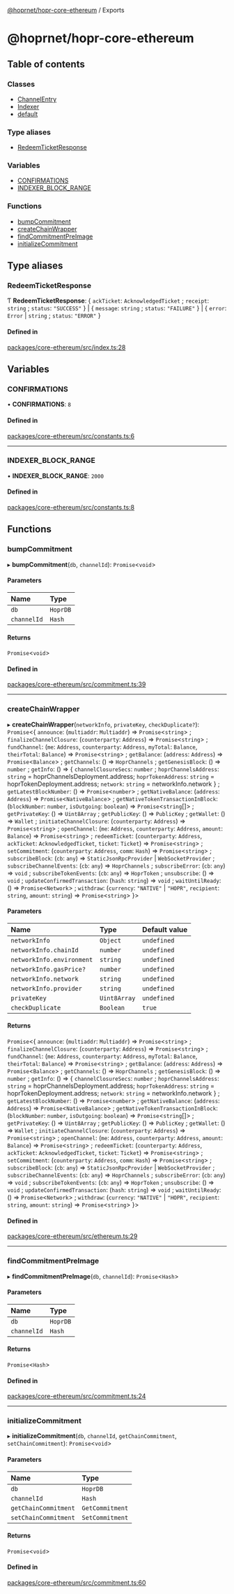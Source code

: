 [@hoprnet/hopr-core-ethereum](README.md) / Exports

# @hoprnet/hopr-core-ethereum

## Table of contents

### Classes

- [ChannelEntry](classes/ChannelEntry.md)
- [Indexer](classes/Indexer.md)
- [default](classes/default.md)

### Type aliases

- [RedeemTicketResponse](modules.md#redeemticketresponse)

### Variables

- [CONFIRMATIONS](modules.md#confirmations)
- [INDEXER\_BLOCK\_RANGE](modules.md#indexer_block_range)

### Functions

- [bumpCommitment](modules.md#bumpcommitment)
- [createChainWrapper](modules.md#createchainwrapper)
- [findCommitmentPreImage](modules.md#findcommitmentpreimage)
- [initializeCommitment](modules.md#initializecommitment)

## Type aliases

### RedeemTicketResponse

Ƭ **RedeemTicketResponse**: { `ackTicket`: `AcknowledgedTicket` ; `receipt`: `string` ; `status`: ``"SUCCESS"``  } \| { `message`: `string` ; `status`: ``"FAILURE"``  } \| { `error`: `Error` \| `string` ; `status`: ``"ERROR"``  }

#### Defined in

[packages/core-ethereum/src/index.ts:28](https://github.com/hoprnet/hoprnet/blob/master/packages/core-ethereum/src/index.ts#L28)

## Variables

### CONFIRMATIONS

• **CONFIRMATIONS**: ``8``

#### Defined in

[packages/core-ethereum/src/constants.ts:6](https://github.com/hoprnet/hoprnet/blob/master/packages/core-ethereum/src/constants.ts#L6)

___

### INDEXER\_BLOCK\_RANGE

• **INDEXER\_BLOCK\_RANGE**: ``2000``

#### Defined in

[packages/core-ethereum/src/constants.ts:8](https://github.com/hoprnet/hoprnet/blob/master/packages/core-ethereum/src/constants.ts#L8)

## Functions

### bumpCommitment

▸ **bumpCommitment**(`db`, `channelId`): `Promise`<`void`\>

#### Parameters

| Name | Type |
| :------ | :------ |
| `db` | `HoprDB` |
| `channelId` | `Hash` |

#### Returns

`Promise`<`void`\>

#### Defined in

[packages/core-ethereum/src/commitment.ts:39](https://github.com/hoprnet/hoprnet/blob/master/packages/core-ethereum/src/commitment.ts#L39)

___

### createChainWrapper

▸ **createChainWrapper**(`networkInfo`, `privateKey`, `checkDuplicate?`): `Promise`<{ `announce`: (`multiaddr`: `Multiaddr`) => `Promise`<`string`\> ; `finalizeChannelClosure`: (`counterparty`: `Address`) => `Promise`<`string`\> ; `fundChannel`: (`me`: `Address`, `counterparty`: `Address`, `myTotal`: `Balance`, `theirTotal`: `Balance`) => `Promise`<`string`\> ; `getBalance`: (`address`: `Address`) => `Promise`<`Balance`\> ; `getChannels`: () => `HoprChannels` ; `getGenesisBlock`: () => `number` ; `getInfo`: () => { `channelClosureSecs`: `number` ; `hoprChannelsAddress`: `string` = hoprChannelsDeployment.address; `hoprTokenAddress`: `string` = hoprTokenDeployment.address; `network`: `string` = networkInfo.network } ; `getLatestBlockNumber`: () => `Promise`<`number`\> ; `getNativeBalance`: (`address`: `Address`) => `Promise`<`NativeBalance`\> ; `getNativeTokenTransactionInBlock`: (`blockNumber`: `number`, `isOutgoing`: `boolean`) => `Promise`<`string`[]\> ; `getPrivateKey`: () => `Uint8Array` ; `getPublicKey`: () => `PublicKey` ; `getWallet`: () => `Wallet` ; `initiateChannelClosure`: (`counterparty`: `Address`) => `Promise`<`string`\> ; `openChannel`: (`me`: `Address`, `counterparty`: `Address`, `amount`: `Balance`) => `Promise`<`string`\> ; `redeemTicket`: (`counterparty`: `Address`, `ackTicket`: `AcknowledgedTicket`, `ticket`: `Ticket`) => `Promise`<`string`\> ; `setCommitment`: (`counterparty`: `Address`, `comm`: `Hash`) => `Promise`<`string`\> ; `subscribeBlock`: (`cb`: `any`) => `StaticJsonRpcProvider` \| `WebSocketProvider` ; `subscribeChannelEvents`: (`cb`: `any`) => `HoprChannels` ; `subscribeError`: (`cb`: `any`) => `void` ; `subscribeTokenEvents`: (`cb`: `any`) => `HoprToken` ; `unsubscribe`: () => `void` ; `updateConfirmedTransaction`: (`hash`: `string`) => `void` ; `waitUntilReady`: () => `Promise`<`Network`\> ; `withdraw`: (`currency`: ``"NATIVE"`` \| ``"HOPR"``, `recipient`: `string`, `amount`: `string`) => `Promise`<`string`\>  }\>

#### Parameters

| Name | Type | Default value |
| :------ | :------ | :------ |
| `networkInfo` | `Object` | `undefined` |
| `networkInfo.chainId` | `number` | `undefined` |
| `networkInfo.environment` | `string` | `undefined` |
| `networkInfo.gasPrice?` | `number` | `undefined` |
| `networkInfo.network` | `string` | `undefined` |
| `networkInfo.provider` | `string` | `undefined` |
| `privateKey` | `Uint8Array` | `undefined` |
| `checkDuplicate` | `Boolean` | `true` |

#### Returns

`Promise`<{ `announce`: (`multiaddr`: `Multiaddr`) => `Promise`<`string`\> ; `finalizeChannelClosure`: (`counterparty`: `Address`) => `Promise`<`string`\> ; `fundChannel`: (`me`: `Address`, `counterparty`: `Address`, `myTotal`: `Balance`, `theirTotal`: `Balance`) => `Promise`<`string`\> ; `getBalance`: (`address`: `Address`) => `Promise`<`Balance`\> ; `getChannels`: () => `HoprChannels` ; `getGenesisBlock`: () => `number` ; `getInfo`: () => { `channelClosureSecs`: `number` ; `hoprChannelsAddress`: `string` = hoprChannelsDeployment.address; `hoprTokenAddress`: `string` = hoprTokenDeployment.address; `network`: `string` = networkInfo.network } ; `getLatestBlockNumber`: () => `Promise`<`number`\> ; `getNativeBalance`: (`address`: `Address`) => `Promise`<`NativeBalance`\> ; `getNativeTokenTransactionInBlock`: (`blockNumber`: `number`, `isOutgoing`: `boolean`) => `Promise`<`string`[]\> ; `getPrivateKey`: () => `Uint8Array` ; `getPublicKey`: () => `PublicKey` ; `getWallet`: () => `Wallet` ; `initiateChannelClosure`: (`counterparty`: `Address`) => `Promise`<`string`\> ; `openChannel`: (`me`: `Address`, `counterparty`: `Address`, `amount`: `Balance`) => `Promise`<`string`\> ; `redeemTicket`: (`counterparty`: `Address`, `ackTicket`: `AcknowledgedTicket`, `ticket`: `Ticket`) => `Promise`<`string`\> ; `setCommitment`: (`counterparty`: `Address`, `comm`: `Hash`) => `Promise`<`string`\> ; `subscribeBlock`: (`cb`: `any`) => `StaticJsonRpcProvider` \| `WebSocketProvider` ; `subscribeChannelEvents`: (`cb`: `any`) => `HoprChannels` ; `subscribeError`: (`cb`: `any`) => `void` ; `subscribeTokenEvents`: (`cb`: `any`) => `HoprToken` ; `unsubscribe`: () => `void` ; `updateConfirmedTransaction`: (`hash`: `string`) => `void` ; `waitUntilReady`: () => `Promise`<`Network`\> ; `withdraw`: (`currency`: ``"NATIVE"`` \| ``"HOPR"``, `recipient`: `string`, `amount`: `string`) => `Promise`<`string`\>  }\>

#### Defined in

[packages/core-ethereum/src/ethereum.ts:29](https://github.com/hoprnet/hoprnet/blob/master/packages/core-ethereum/src/ethereum.ts#L29)

___

### findCommitmentPreImage

▸ **findCommitmentPreImage**(`db`, `channelId`): `Promise`<`Hash`\>

#### Parameters

| Name | Type |
| :------ | :------ |
| `db` | `HoprDB` |
| `channelId` | `Hash` |

#### Returns

`Promise`<`Hash`\>

#### Defined in

[packages/core-ethereum/src/commitment.ts:24](https://github.com/hoprnet/hoprnet/blob/master/packages/core-ethereum/src/commitment.ts#L24)

___

### initializeCommitment

▸ **initializeCommitment**(`db`, `channelId`, `getChainCommitment`, `setChainCommitment`): `Promise`<`void`\>

#### Parameters

| Name | Type |
| :------ | :------ |
| `db` | `HoprDB` |
| `channelId` | `Hash` |
| `getChainCommitment` | `GetCommitment` |
| `setChainCommitment` | `SetCommitment` |

#### Returns

`Promise`<`void`\>

#### Defined in

[packages/core-ethereum/src/commitment.ts:60](https://github.com/hoprnet/hoprnet/blob/master/packages/core-ethereum/src/commitment.ts#L60)
